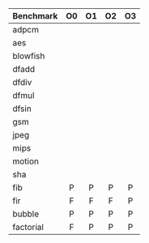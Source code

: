 | **Benchmark** | **O0** | **O1**  | **O2** | **O3** |
| ------------- |:------:|:-------:|:------:|:------:|
| adpcm     | | |||
| aes      	| | |||
| blowfish 	| | |||
| dfadd		| ||||
| dfdiv		|||||
| dfmul		|||||
| dfsin		|||||
| gsm		|||||
| jpeg		|||||
| mips		|||||
| motion	|||||
| sha   ||||
| fib		| P | P | P | P |
| fir		| F | F | F | P |
| bubble  	| P | P | P | P |
| factorial  	| F | P | P | P |
